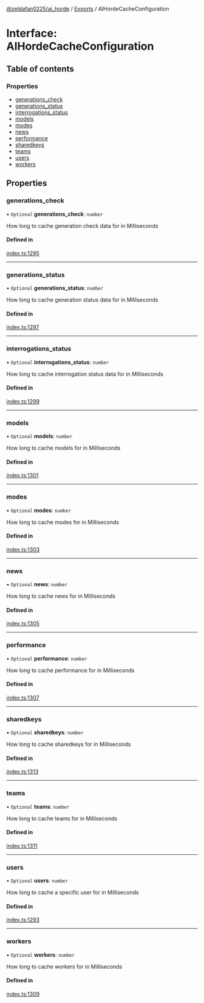 [@zeldafan0225/ai_horde](../README.md) / [Exports](../modules.md) / AIHordeCacheConfiguration

# Interface: AIHordeCacheConfiguration

## Table of contents

### Properties

- [generations\_check](AIHordeCacheConfiguration.md#generations_check)
- [generations\_status](AIHordeCacheConfiguration.md#generations_status)
- [interrogations\_status](AIHordeCacheConfiguration.md#interrogations_status)
- [models](AIHordeCacheConfiguration.md#models)
- [modes](AIHordeCacheConfiguration.md#modes)
- [news](AIHordeCacheConfiguration.md#news)
- [performance](AIHordeCacheConfiguration.md#performance)
- [sharedkeys](AIHordeCacheConfiguration.md#sharedkeys)
- [teams](AIHordeCacheConfiguration.md#teams)
- [users](AIHordeCacheConfiguration.md#users)
- [workers](AIHordeCacheConfiguration.md#workers)

## Properties

### generations\_check

• `Optional` **generations\_check**: `number`

How long to cache generation check data for in Milliseconds

#### Defined in

[index.ts:1295](https://github.com/ZeldaFan0225/ai_horde/blob/89ead18/index.ts#L1295)

___

### generations\_status

• `Optional` **generations\_status**: `number`

How long to cache generation status data for in Milliseconds

#### Defined in

[index.ts:1297](https://github.com/ZeldaFan0225/ai_horde/blob/89ead18/index.ts#L1297)

___

### interrogations\_status

• `Optional` **interrogations\_status**: `number`

How long to cache interrogation status data for in Milliseconds

#### Defined in

[index.ts:1299](https://github.com/ZeldaFan0225/ai_horde/blob/89ead18/index.ts#L1299)

___

### models

• `Optional` **models**: `number`

How long to cache models for in Milliseconds

#### Defined in

[index.ts:1301](https://github.com/ZeldaFan0225/ai_horde/blob/89ead18/index.ts#L1301)

___

### modes

• `Optional` **modes**: `number`

How long to cache modes for in Milliseconds

#### Defined in

[index.ts:1303](https://github.com/ZeldaFan0225/ai_horde/blob/89ead18/index.ts#L1303)

___

### news

• `Optional` **news**: `number`

How long to cache news for in Milliseconds

#### Defined in

[index.ts:1305](https://github.com/ZeldaFan0225/ai_horde/blob/89ead18/index.ts#L1305)

___

### performance

• `Optional` **performance**: `number`

How long to cache performance for in Milliseconds

#### Defined in

[index.ts:1307](https://github.com/ZeldaFan0225/ai_horde/blob/89ead18/index.ts#L1307)

___

### sharedkeys

• `Optional` **sharedkeys**: `number`

How long to cache sharedkeys for in Milliseconds

#### Defined in

[index.ts:1313](https://github.com/ZeldaFan0225/ai_horde/blob/89ead18/index.ts#L1313)

___

### teams

• `Optional` **teams**: `number`

How long to cache teams for in Milliseconds

#### Defined in

[index.ts:1311](https://github.com/ZeldaFan0225/ai_horde/blob/89ead18/index.ts#L1311)

___

### users

• `Optional` **users**: `number`

How long to cache a specific user for in Milliseconds

#### Defined in

[index.ts:1293](https://github.com/ZeldaFan0225/ai_horde/blob/89ead18/index.ts#L1293)

___

### workers

• `Optional` **workers**: `number`

How long to cache workers for in Milliseconds

#### Defined in

[index.ts:1309](https://github.com/ZeldaFan0225/ai_horde/blob/89ead18/index.ts#L1309)
